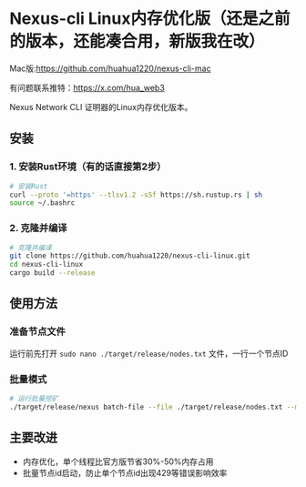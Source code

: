 # Nexus-cli Linux内存优化版（还是之前的版本，还能凑合用，新版我在改）
Mac版:https://github.com/huahua1220/nexus-cli-mac

有问题联系推特：https://x.com/hua_web3

Nexus Network CLI 证明器的Linux内存优化版本。

## 安装

### 1. 安装Rust环境（有的话直接第2步）
```bash
# 安装Rust
curl --proto '=https' --tlsv1.2 -sSf https://sh.rustup.rs | sh
source ~/.bashrc
```

### 2. 克隆并编译
```bash
# 克隆并编译
git clone https://github.com/huahua1220/nexus-cli-linux.git
cd nexus-cli-linux
cargo build --release
```

## 使用方法

### 准备节点文件
运行前先打开 `sudo nano ./target/release/nodes.txt` 文件，一行一个节点ID

### 批量模式
```bash
# 运行批量挖矿
./target/release/nexus batch-file --file ./target/release/nodes.txt --max-concurrent 节点数
```

## 主要改进

- 内存优化，单个线程比官方版节省30%-50%内存占用
- 批量节点id启动，防止单个节点id出现429等错误影响效率
